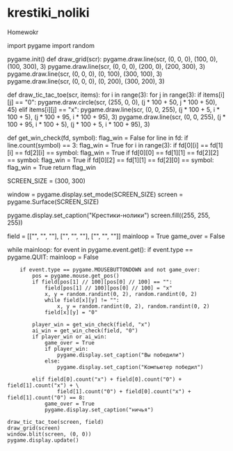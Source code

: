 # krestiki_noliki
Homewokr 

import pygame
import random

pygame.init()
def draw_grid(scr):
    pygame.draw.line(scr, (0, 0, 0), (100, 0), (100, 300), 3)
    pygame.draw.line(scr, (0, 0, 0), (200, 0), (200, 300), 3)
    pygame.draw.line(scr, (0, 0, 0), (0, 100), (300, 100), 3)
    pygame.draw.line(scr, (0, 0, 0), (0, 200), (300, 200), 3)


def draw_tic_tac_toe(scr, items):
    for i in range(3):
        for j in range(3):
            if items[i][j] == "0":
                pygame.draw.circle(scr, (255, 0, 0), (j * 100 + 50, j * 100 + 50), 45)
            elif items[i][j] == "x":
                pygame.draw.line(scr, (0, 0, 255), (j * 100 + 5, i * 100 + 5), (j * 100 + 95, i * 100 + 95), 3)
                pygame.draw.line(scr, (0, 0, 255), (j * 100 + 95, i * 100 + 5), (j * 100 + 5, i * 100 + 95), 3)


def get_win_check(fd, symbol):
    flag_win = False
    for line in fd:
        if line.count(symbol) == 3:
            flag_win = True
    for i in range(3):
        if fd[0][i] == fd[1][i] == fd[2][i] == symbol:
            flag_win = True
    if fd[0][0] == fd[1][1] == fd[2][2] == symbol:
        flag_win = True
    if fd[0][2] == fd[1][1] == fd[2][0] == symbol:
        flag_win = True
    return flag_win


SCREEN_SIZE = (300, 300)


window = pygame.display.set_mode(SCREEN_SIZE)
screen = pygame.Surface(SCREEN_SIZE)

pygame.display.set_caption("Крестики-нолики")
screen.fill((255, 255, 255))

field = [["", "", ""],
         ["", "", ""],
         ["", "", ""]]
mainloop = True
game_over = False

while mainloop:
    for event in pygame.event.get():
        if event.type == pygame.QUIT:
            mainloop = False

        if event.type == pygame.MOUSEBUTTONDOWN and not game_over:
            pos = pygame.mouse.get_pos()
            if field[pos[1] // 100][pos[0] // 100] == "":
                field[pos[1] // 100][pos[0] // 100] = "x"
                x, y = random.randint(0, 2), random.randint(0, 2)
                while field[x][y] != "":
                    x, y = random.randint(0, 2), random.randint(0, 2)
                field[x][y] = "0"

            player_win = get_win_check(field, "x")
            ai_win = get_win_check(field, "0")
            if player_win or ai_win:
                game_over = True
                if player_win:
                    pygame.display.set_caption("Вы победили")
                else:
                    pygame.display.set_caption("Компьютер победил")

            elif field[0].count("x") + field[0].count("0") + field[1].count("x") + \
                    field[1].count("0") + field[0].count("x") + field[1].count("0") == 8:
                game_over = True
                pygame.display.set_caption("ничья")

    draw_tic_tac_toe(screen, field)
    draw_grid(screen)
    window.blit(screen, (0, 0))
    pygame.display.update()
 
